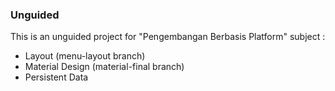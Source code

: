 ### Unguided

This is an unguided project for "Pengembangan Berbasis Platform" subject :
- Layout (menu-layout branch)
- Material Design (material-final branch)
- Persistent Data
